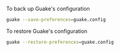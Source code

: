 To back up Guake's configuration
```bash
guake --save-preferences=guake.config
```

To restore Guake's configuration
```bash
guake --restore-preferences=guake.config
```
